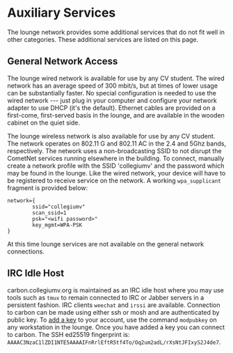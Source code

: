 # Auxiliary Services

The lounge network provides some additional services that do not fit
well in other categories.  These additional services are listed on
this page.

## General Network Access

The lounge wired network is available for use by any CV student.  The
wired network has an average speed of 300 mbit/s, but at times of
lower usage can be substantially faster.  No special configuration is
needed to use the wired network --- just plug in your computer and
configure your network adapter to use DHCP (it's the default).
Ethernet cables are provided on a first-come, first-served basis in
the lounge, and are available in the wooden cabinet on the quiet side.

The lounge wireless network is also available for use by any CV
student.  The network operates on 802.11 G and 802.11 AC in the 2.4
and 5Ghz bands, respectively.  The network uses a non-broadcasting
SSID to not disrupt the CometNet services running elsewhere in the
building.  To connect, manually create a network profile with the SSID
'collegiumv' and the password which may be found in the lounge.  Like
the wired network, your device will have to be registered to receive
service on the network.  A working `wpa_supplicant` fragment is
provided below:

```
network={
        ssid="collegiumv"
        scan_ssid=1
        psk="<wifi password>"
        key_mgmt=WPA-PSK
}

```

At this time lounge services are not available on the general network
connections.

## IRC Idle Host

carbon.collegiumv.org is maintained as an IRC idle host where you may
use tools such as `tmux` to remain connected to IRC or Jabber servers
in a persistent fashion.  IRC clients `weechat` and `irssi` are
available.  Connection to carbon can be made using either ssh or mosh
and are authenticated by public key.  To [add a
key](account#authorized-keys) to your account, use the command
`modpubkey` on any workstation in the lounge.  Once you have added a
key you can connect to carbon.  The SSH ed25519 fingerprint is:
`AAAAC3NzaC1lZDI1NTE5AAAAIFnRrlEftR5tf4To/Oq2um2adL/rXsNtJFIxyS2J4de7`.
